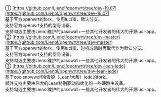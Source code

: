 ① [https://github.com/Lienol/openwrt/tree/dev-19.07](https://github.com/Lienol/openwrt/tree/dev-19.07)                     
基于官方openwrt的fork，使用luci18，默认分支。        
支持官方openwrt支持的型号设备。            
支持勾选主要由Lienol维护的passwall+一些其他开发者的伟大的开源luci-app。                
② [https://github.com/Lienol/openwrt/tree/dev-master](https://github.com/Lienol/openwrt/tree/dev-master)               
基于官方openwrt的fork，使用luci19，时机成熟时再取代作为默认分支。               
支持官方openwrt支持的型号设备。                  
支持勾选主要由Lienol维护的passwall+一些其他开发者的伟大的开源luci-app。                  
③ [https://github.com/Lienol/openwrt/tree/dev-lean-lede](https://github.com/Lienol/openwrt/tree/dev-lean-lede)             
基于coolsnowwolf冷雪狼（Lean/大雕）lede的fork。                      
额外支持主要由伟大的Lean特别驱动和优化的一些硬路由设备。                  
支持勾选主要由Lienol维护的passwall+一些其他开发者的伟大的开源luci-app。                           

